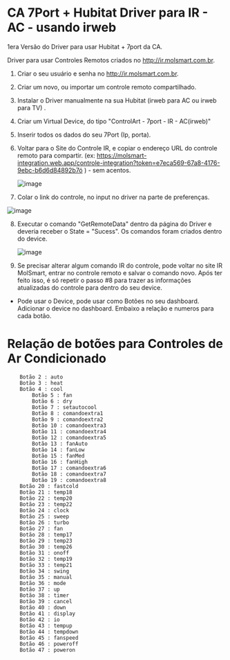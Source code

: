 # CA 7Port + Hubitat Driver para IR - AC - usando irweb
1era Versão do Driver para usar Hubitat + 7port da CA. 

Driver para usar Controles Remotos criados no http://ir.molsmart.com.br. 

1. Criar o seu usuário e senha no http://ir.molsmart.com.br.
2. Criar um novo, ou importar um controle remoto compartilhado.
3. Instalar o Driver manualmente na sua Hubitat (irweb para AC ou irweb para TV) .
4. Criar um Virtual Device, do tipo "ControlArt - 7port - IR - AC(irweb)" 
5. Inserir todos os dados do seu 7Port (Ip, porta).
6. Voltar para o Site do Controle IR, e copiar o endereço URL do controle remoto para compartir. (ex: https://molsmart-integration.web.app/controle-integration?token=e7eca569-67a8-4176-9ebc-b6d6d84892b7ó ) - sem acentos. 

   ![image](https://github.com/user-attachments/assets/6c4847cf-3cbe-410f-85d9-822dc9a4e5e4)
7. Colar o link do controle, no input no driver na parte de preferenças.

![image](https://github.com/user-attachments/assets/669cd741-d543-4188-b394-19102c844f60)

8. Executar o comando "GetRemoteData" dentro da página do Driver e deveria receber o State = "Sucess". Os comandos foram criados dentro do device.

   ![image](https://github.com/user-attachments/assets/fd05dd73-af69-4b7c-a172-41da9c36a222)

9. Se precisar alterar algum comando IR do controle, pode voltar no site IR MolSmart, entrar no controle remoto e salvar o comando novo. Após ter feito isso, é só repetir o passo #8 para trazer as informações
    atualizadas do controle para dentro do seu device. 


- Pode usar o Device, pode usar como Botões no seu dashboard. Adicionar o device no dashboard. Embaixo a relação e numeros para cada botão. 



# Relação de botões para Controles de Ar Condicionado   

		Botão 2 : auto
		Botão 3 : heat
		Botão 4 : cool
        	Botão 5 : fan
       		Botão 6 : dry
        	Botão 7 : setautocool                
        	Botão 8 : comandoextra1    
        	Botão 9 : comandoextra2            
        	Botão 10 : comandoextra3            
        	Botão 11 : comandoextra4    
        	Botão 12 : comandoextra5    
        	Botão 13 : fanAuto    
        	Botão 14 : fanLow    
        	Botão 15 : fanMed    
       		Botão 16 : fanHigh   
        	Botão 17 : comandoextra6  
        	Botão 18 : comandoextra7  
        	Botão 19 : comandoextra8   
		Botão 20 : fastcold
		Botão 21 : temp18
		Botão 22 : temp20
		Botão 23 : temp22
		Botão 24 : clock
		Botão 25 : sweep
		Botão 26 : turbo
		Botão 27 : fan
		Botão 28 : temp17
		Botão 29 : temp23
		Botão 30 : temp26
		Botão 31 : onoff
		Botão 32 : temp19
		Botão 33 : temp21
		Botão 34 : swing
		Botão 35 : manual
		Botão 36 : mode
		Botão 37 : up
		Botão 38 : timer
		Botão 39 : cancel
		Botão 40 : down
		Botão 41 : display
		Botão 42 : io
		Botão 43 : tempup
		Botão 44 : tempdown
		Botão 45 : fanspeed
		Botão 46 : poweroff
		Botão 47 : poweron
  
